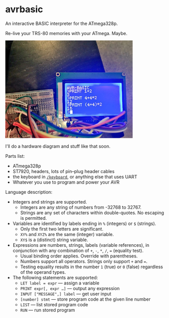 # avrbasic
An interactive BASIC interpreter for the ATmega328p.

Re-live your TRS-80 memories with your ATmega. Maybe.

<img src="running.jpg" width="400">

I'll do a hardware diagram and stuff like that soon.

Parts list:

* ATmega328p
* ST7920, headers, lots of pin–plug header cables
* the keyboard in [`/keyboard`](/keyboard), or anything else that uses UART
* Whatever you use to program and power your AVR

Language description:

* Integers and strings are supported.
  * Integers are any string of numbers from -32768 to 32767.
  * Strings are any set of characters within double-quotes. No escaping is permitted.
* Variables are identified by labels ending in `%` (integers) or `$` (strings).
  * Only the first two letters are significant.
  * `XY%` and `XYZ%` are the same (integer) variable.
  * `XY$` is a (distinct) string variable.
* Expressions are numbers, strings, labels (variable references), in conjunction with any combination of `+`, `-`, `*`, `/`, `=` (equality test).
  * Usual binding order applies.  Override with parentheses.
  * Numbers support all operators.  Strings only support `+` and `=`.
  * Testing equality results in the number `1` (true) or `0` (false) regardless of the operand types.
* The following statements are supported:
  * `LET label = expr` — assign a variable
  * `PRINT expr[, expr …]` — output any expression
  * `INPUT ["MESSAGE",] label` — get user input
  * `[number] stmt` — store program code at the given line number
  * `LIST` — list stored program code
  * `RUN` — run stored program
